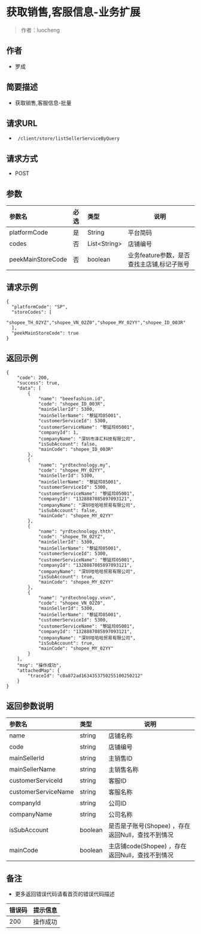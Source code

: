 # 获取销售,客服信息-业务扩展

> 作者：luocheng

## 作者

- 罗成
    
## 简要描述

- 获取销售,客服信息-批量

## 请求URL
- ` /client/store/listSellerServiceByQuery`
  
## 请求方式
- POST 

## 参数

|参数名|必选|类型|说明|
|:----    |:---|:----- |-----   |
|platformCode |是  |String | 平台简码    |
|codes |否  |List&lt;String&gt; | 店铺编号    |
|peekMainStoreCode |否  |boolean| 业务feature参数，是否查找主店铺,标记子账号    |

## 请求示例
```
{
  "platformCode": "SP",
  "storeCodes": [
    "shopee_TH_02YZ","shopee_VN_02Z0","shopee_MY_02YY","shopee_ID_003R"
  ],
  "peekMainStoreCode": true
}
```



## 返回示例 

``` 
{
    "code": 200,
    "success": true,
    "data": [
        {
            "name": "beeefashion.id",
            "code": "shopee_ID_003R",
            "mainSellerId": 5300,
            "mainSellerName": "黎延玲05001",
            "customerServiceId": 5300,
            "customerServiceName": "黎延玲05001",
            "companyId": 1,
            "companyName": "深圳市泽汇科技有限公司",
            "isSubAccount": false,
            "mainCode": "shopee_ID_003R"
        },
        {
            "name": "yrdtechnology.my",
            "code": "shopee_MY_02YY",
            "mainSellerId": 5300,
            "mainSellerName": "黎延玲05001",
            "customerServiceId": 5300,
            "customerServiceName": "黎延玲05001",
            "companyId": "1328887085897093121",
            "companyName": "深圳哇哈哈贸易有限公司",
            "isSubAccount": false,
            "mainCode": "shopee_MY_02YY"
        },
        {
            "name": "yrdtechnology.thth",
            "code": "shopee_TH_02YZ",
            "mainSellerId": 5300,
            "mainSellerName": "黎延玲05001",
            "customerServiceId": 5300,
            "customerServiceName": "黎延玲05001",
            "companyId": "1328887085897093121",
            "companyName": "深圳哇哈哈贸易有限公司",
            "isSubAccount": true,
            "mainCode": "shopee_MY_02YY"
        },
        {
            "name": "yrdtechnology.vnvn",
            "code": "shopee_VN_02Z0",
            "mainSellerId": 5300,
            "mainSellerName": "黎延玲05001",
            "customerServiceId": 5300,
            "customerServiceName": "黎延玲05001",
            "companyId": "1328887085897093121",
            "companyName": "深圳哇哈哈贸易有限公司",
            "isSubAccount": true,
            "mainCode": "shopee_MY_02YY"
        }
    ],
    "msg": "操作成功",
    "attachedMap": {
        "traceId": "c0a872ad1634353750255100250212"
    }
}
```

## 返回参数说明

|参数名|类型|说明|
|:-----  |:-----|-----|              
|name | string   | 店铺名称 |
|code | string   | 店铺编号 |
|mainSellerId | string   | 主销售ID |
|mainSellerName | string   | 主销售名称 |
|customerServiceId | string   | 客服ID |
|customerServiceName | string   | 客服名称 |
|companyId |string   |公司ID  |
|companyName |string |公司名称  |
|isSubAccount |boolean |是否是子账号(Shopee) ，存在返回Null，查找不到情况  |
|mainCode |boolean |主店铺code(Shopee) ，存在返回Null，查找不到情况 |



## 备注 

- 更多返回错误代码请看首页的错误代码描述

|错误码|提示信息|
|:----    |:---|
|200 |操作成功  |